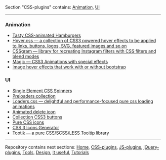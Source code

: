 Section "CSS-plugins" contains: [Animation](css-plugins.md#animation), [UI](css-plugins.md#ui)
 

---

### Animation
*  [Tasty CSS-animated Hamburgers](https://jonsuh.com/hamburgers/)
*  [Hover.css — a collection of CSS3 powered hover effects to be applied to links, buttons, logos, SVG, featured images and so on](http://ianlunn.github.io/Hover/)
*  [CSSgram — library for recreating Instagram filters with CSS filters and blend modes](http://una.im/CSSgram/)
*  [Magic — CSS3 Animations with special effects](http://minimamente.com/example/magic_animations/)
*  [Image hover effects that work with or without bootstrap](http://miketricking.github.io/dist/)

### UI
*  [Single Element CSS Spinners](http://projects.lukehaas.me/css-loaders/)
*  [Preloaders collection](http://codepen.io/collection/DVoQeA/)
*  [Loaders.css — delightful and performance-focused pure css loading animations](http://connoratherton.com/loaders)
*  [Animated delete icon](http://codepen.io/yesilfasulye/pen/LmIlw)
*  [Collection CSS3 buttons](http://codepen.io/Angelfire/pen/opdDt)
*  [Pure CSS icons](http://saeedalipoor.github.io/icono/)
*  [CSS 3 Icons Generator](http://www.uiplayground.in/css3-icons/)
*  [Tootik — a pure CSS/SCSS/LESS Tooltip library](https://github.com/eliorshalev/tootik)

---

Repository contains next sections: [Home](README.md), [CSS-plugins](css-plugins.md#css), [JS-plugins](pureJS-plugins.md#js), [jQuery-plugins](jquery-plugins.md#jquery),  [Tools](tools.md#tools), [Design](design.md#design), [It useful](it-useful.md#it-useful), [Tutorials](tutorials.md#tutorials)

